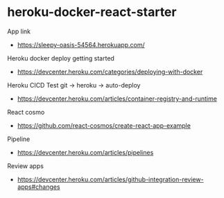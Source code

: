 ﻿# heroku-docker-react-starter

App link
 - https://sleepy-oasis-54564.herokuapp.com/

Heroku docker deploy getting started
 - https://devcenter.heroku.com/categories/deploying-with-docker

Heroku CICD Test git -> heroku -> auto-deploy
 - https://devcenter.heroku.com/articles/container-registry-and-runtime

React cosmo
 - https://github.com/react-cosmos/create-react-app-example

Pipeline
 - https://devcenter.heroku.com/articles/pipelines

Review apps
 - https://devcenter.heroku.com/articles/github-integration-review-apps#changes

